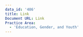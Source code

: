 ```yaml
---
data_id: '486'
title: Link
Document URL: Link
Practice Area:
  - 'Education, Gender, and Youth'
---
```

